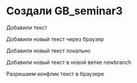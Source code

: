 ﻿# Создали GB_seminar3

Добавили текст

Добавили новый текст через браузер

Добавили новый текст локально

Добавили новый текст в новой ветке newbranch

Разрешаем конфлик текст в браузере
